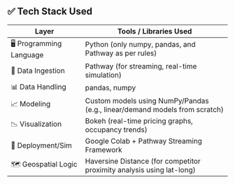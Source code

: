 ## ✅ Tech Stack Used

| Layer             | Tools / Libraries Used |
|------------------|-------------------------|
| 🖥 Programming Language | Python (only numpy, pandas, and Pathway as per rules) |
| 🔄 Data Ingestion       | Pathway (for streaming, real-time simulation) |
| 📊 Data Handling        | pandas, numpy |
| 📈 Modeling             | Custom models using NumPy/Pandas (e.g., linear/demand models from scratch) |
| 📉 Visualization        | Bokeh (real-time pricing graphs, occupancy trends) |
| 🚀 Deployment/Sim       | Google Colab + Pathway Streaming Framework |
| 🗺️ Geospatial Logic     | Haversine Distance (for competitor proximity analysis using lat-long) |
